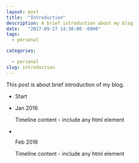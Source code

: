 ```yaml
---
layout: post
title:  "Introduction"
description: A brief introduction about my blog
date:   "2017-09-27 14:30:00 -0900"
tags:
  - personal

categories:

  - personal
slug: introduction
---
```


This post is about brief introduction of my blog.
<ul class="timeline">
<li class="timeline-header">
<span class="tag is-medium-is-primary"> Start </span>
</li>
<li class="timeline-item">
<div class="timeline-marker">
</div>
<div class="timeline-content">
<p class="heading"> Jan 2016 <p>
<p>Timeline content - include any html element</p></div>
</li>

<li class="timeline-item">
<div class="timeline-marker is-image is-32x32">
<img src="">
</div>
<div class="timeline-content">
<p class="heading"> Feb 2016 <p>
<p>Timeline content - include any html element</p></div>
</li>
</ul>
